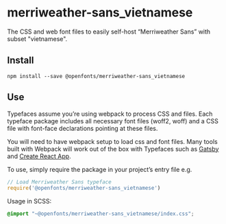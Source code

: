 
# merriweather-sans_vietnamese

The CSS and web font files to easily self-host “Merriweather Sans” with subset "vietnamese".

## Install

`npm install --save @openfonts/merriweather-sans_vietnamese`

## Use

Typefaces assume you’re using webpack to process CSS and files. Each typeface
package includes all necessary font files (woff2, woff) and a CSS file with
font-face declarations pointing at these files.

You will need to have webpack setup to load css and font files. Many tools built
with Webpack will work out of the box with Typefaces such as [Gatsby](https://github.com/gatsbyjs/gatsby)
and [Create React App](https://github.com/facebookincubator/create-react-app).

To use, simply require the package in your project’s entry file e.g.

```javascript
// Load Merriweather Sans typeface
require('@openfonts/merriweather-sans_vietnamese')
```

Usage in SCSS:
```scss
@import "~@openfonts/merriweather-sans_vietnamese/index.css";
```
